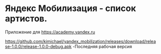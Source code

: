 # Яндекс Мобилизация - список артистов.
Приложение для https://academy.yandex.ru

https://github.com/kimichael/yandex_mobilization/releases/download/release-1.0.0/release-1.0.0-debug.apk
-Последняя рабочая версия
